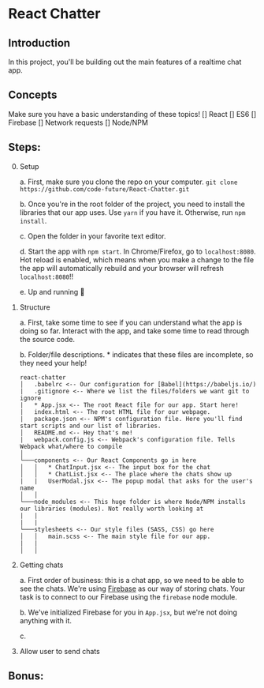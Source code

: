 # React Chatter

## Introduction
In this project, you'll be building out the main features of a realtime chat app.

## Concepts
Make sure you have a basic understanding of these topics!
[] React
[] ES6
[] Firebase
[] Network requests
[] Node/NPM

## Steps:
0. Setup

   a. First, make sure you clone the repo on your computer. `git clone https://github.com/code-future/React-Chatter.git`
   
   b. Once you're in the root folder of the project, you need to install the libraries that our app uses. Use `yarn` if you      have it. Otherwise, run `npm install`.
   
   c. Open the folder in your favorite text editor.
   
   d. Start the app with `npm start`. In Chrome/Firefox, go to `localhost:8080`. Hot reload is enabled, which means when you make a change to the file the app will automatically rebuild and your browser will refresh `localhost:8080`!!
   
   e. Up and running 🚀
   
1. Structure
  
   a. First, take some time to see if you can understand what the app is doing so far. Interact with the app, and take some      time to read through the source code. 
   
   b. Folder/file descriptions. * indicates that these files are incomplete, so they need your help!
   ```
   react-chatter
   │   .babelrc <-- Our configuration for [Babel](https://babeljs.io/)
   |   .gitignore <-- Where we list the files/folders we want git to ignore
   |   * App.jsx <-- The root React file for our app. Start here!
   |   index.html <-- The root HTML file for our webpage.
   |   package.json <-- NPM's configuration file. Here you'll find start scripts and our list of libraries.
   │   README.md <-- Hey that's me!
   |   webpack.config.js <-- Webpack's configuration file. Tells Webpack what/where to compile
   │
   └───components <-- Our React Components go in here
   │   │   * ChatInput.jsx <-- The input box for the chat 
   │   │   * ChatList.jsx <-- The place where the chats show up
   |   |   UserModal.jsx <-- The popup modal that asks for the user's name
   │   │
   └───node_modules <-- This huge folder is where Node/NPM installs our libraries (modules). Not really worth looking at
   |   |
   |   |
   └───stylesheets <-- Our style files (SASS, CSS) go here
   │   │   main.scss <-- The main style file for our app.
   |   |   
   │   │
   ```
   
2. Getting chats
  
   a. First order of business: this is a chat app, so we need to be able to see the chats. We're using 
   [Firebase](https://firebase.google.com/) as our way of storing chats. Your task is to connect to our Firebase using the `firebase` node module.
   
   b. We've initialized Firebase for you in `App.jsx`, but we're not doing anything with it. 
   
   c. 
   
3. Allow user to send chats


Bonus:
- 
